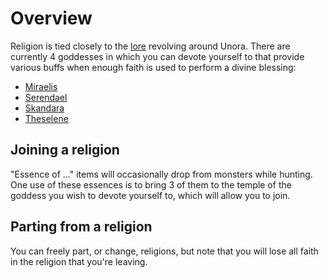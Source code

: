 # Overview

Religion is tied closely to the [lore](../lore/overview.md) revolving around Unora. There are currently 4 goddesses in which you can devote yourself to that provide various buffs when enough faith is used to perform a divine blessing:

- [Miraelis](./gods/miraelis.md)
- [Serendael](./gods/serendael.md)
- [Skandara](./gods/skandara.md)
- [Theselene](./gods/theselene.md)

## Joining a religion

"Essence of ..." items will occasionally drop from monsters while hunting. One use of these essences is to bring 3 of them to the temple of the goddess you wish to devote yourself to, which will allow you to join.

## Parting from a religion

You can freely part, or change, religions, but note that you will lose all faith in the religion that you're leaving.
